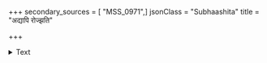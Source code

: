 +++
secondary_sources = [ "MSS_0971",]
jsonClass = "Subhaashita"
title = "अद्यापि रोज्झति"

+++

<details><summary>Text</summary>

अद्यापि रोज्झति हरः किल कालकूटं कूर्मो बिभर्ति धरणीं पुष्ठभागे।  
अम्भोनिधिर्वहति दुःसहवाडवाग्निं अङ्गीकृतं सुकृतिनः परिपालयन्ति॥
</details>
